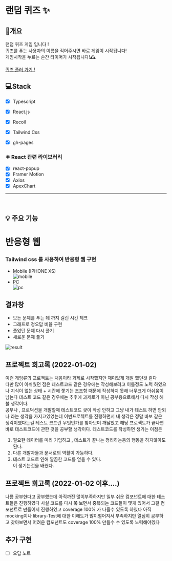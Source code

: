 # 랜덤 퀴즈 ✨

## 📖개요
랜덤 퀴즈 게임 입니다 !<br />
퀴즈를 푸는 사용자의 이름을 적어주시면 바로 게임이 시작됩니다!<br />
게임시작을 누르는 순간 타이머가 시작됩니다!🕰<br />


[퀴즈 풀러 가기 !](https://seung-gumon.github.io/quiz-app-front/)



## 💻Stack
- [X] Typescript
- [X] React.js
- [X] Recoil
- [X] Tailwind Css
- [X] gh-pages


### ⚛️ React 관련 라이브러리
- [X] react-popup
- [X] Framer Motion
- [X] Axios
- [X] ApexChart

<hr />
<br />

## 💡 주요 기능
# 반응형 웹
### Tailwind css 를 사용하여 반응형 웹 구현
- Mobile (IPHONE XS)
   <br />
   ![mobile](https://user-images.githubusercontent.com/64651532/147872243-f503d303-1c6f-41c4-8ea8-9b435a1986ad.jpg)
- PC
  <br />
  ![pc](https://user-images.githubusercontent.com/64651532/147872284-2b3405c7-10c6-4de0-a602-c8f64ed17b2f.png)




## 결과창
- 모든 문제를 푸는 데 까지 걸린 시간 체크
- 그래프로 정오답 비율 구현
- 풀었던 문제 다시 풀기
- 새로운 문제 풀기

![result](https://user-images.githubusercontent.com/64651532/147873436-f8ea6520-f5de-44dd-9cd0-b35dd2df7cbf.png)



## 프로젝트 회고록 (2022-01-02)
이런 게임류의 프로젝트는 처음이라 과제로 시작했지만 재미있게 개발 했던것 같다<br/>
다만 많이 아쉬웠던 점은 테스트코드 같은 경우에는 작성해보려고 이틀정도 노력 하였으나 지식이 없는 상태 + 시간에 쫓기는 초조함 때문에 작성하지 못해 너무크게 아쉬움이 남는다
테스트 코드 같은 경우에는 추후에 과제로가 아닌 공부용으로해서 다시 작성 해볼 생각이다.<br/>
공부나 , 프로덕션을 개발할때 테스트코드 궂이 작성 안하고 그냥 내가 테스트 하면 안되나 라는 생각을 가지고있었는데 이번프로젝트를 진행하면서 내 생각은 정말 바보 같은 생각이였다는걸 테스트 코드란 무엇인가를 찾아보며 깨닳았고
해당 프로젝트가 끝나면 바로 테스트코드에 관한 것을 공부할 생각이다.
테스트코드를 작성하면 생기는 이점은 <br/>
1. 필요한 데이터를 미리 기입하고 , 테스트가 끝나는 정리하는등의 행동을 하지않아도 된다.
2. 다른 개발자들과 문서로의 역활이 가능하다.
3. 테스트 코드로 인해 깔끔한 코드를 얻을 수 있다. <br/>
이 생기는것을 배웠다.



## 프로젝트 회고록 (2022-01-02 이후....)
나름 공부한다고 공부했는데 아직까진 많이부족하지만 일부 쉬운 컴포넌트에 대한 테스트들은 진행하였다
사실 코드를 다시 쭉 보면서 중복되는 코드들이 몇개 있어서 그걸 컴포넌트로 만들어서 진행하였고 coverage 100% 가 나올수 있도록 하였다
아직 mocking이나 library-Test에 대한 이해도가 많이떨어져서 부족하지만 열심히 공부하고 찾아보면서 어려운 컴포넌트도 coverage 100% 만들수 수 있도록 노력해야겠다



## 추가 구현
- [ ] 오답 노트